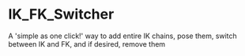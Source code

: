 # IK_FK_Switcher
A 'simple as one click!' way to add entire IK chains, pose them, switch between IK and FK, and if desired, remove them
